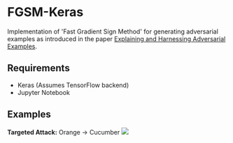 # FGSM-Keras

Implementation of 'Fast Gradient Sign Method' for generating adversarial examples as introduced in the paper [Explaining and Harnessing Adversarial Examples](https://arxiv.org/pdf/1412.6572.pdf).

## Requirements
- Keras (Assumes TensorFlow backend)
- Jupyter Notebook

## Examples

__Targeted Attack:__ Orange -> Cucumber
![](https://github.com/soumyac1999/FGSM-Keras/blob/master/res_orange.png)
